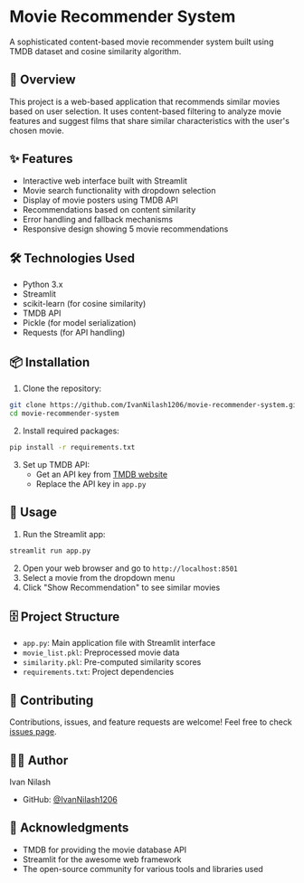 # Movie Recommender System

A sophisticated content-based movie recommender system built using TMDB dataset and cosine similarity algorithm.

## 🎯 Overview

This project is a web-based application that recommends similar movies based on user selection. It uses content-based filtering to analyze movie features and suggest films that share similar characteristics with the user's chosen movie.

## ✨ Features

- Interactive web interface built with Streamlit
- Movie search functionality with dropdown selection
- Display of movie posters using TMDB API
- Recommendations based on content similarity
- Error handling and fallback mechanisms
- Responsive design showing 5 movie recommendations

## 🛠️ Technologies Used

- Python 3.x
- Streamlit
- scikit-learn (for cosine similarity)
- TMDB API
- Pickle (for model serialization)
- Requests (for API handling)

## 📦 Installation

1. Clone the repository:
```bash
git clone https://github.com/IvanNilash1206/movie-recommender-system.git
cd movie-recommender-system
```

2. Install required packages:
```bash
pip install -r requirements.txt
```

3. Set up TMDB API:
   - Get an API key from [TMDB website](https://www.themoviedb.org/documentation/api)
   - Replace the API key in `app.py`

## 🚀 Usage

1. Run the Streamlit app:
```bash
streamlit run app.py
```

2. Open your web browser and go to `http://localhost:8501`
3. Select a movie from the dropdown menu
4. Click "Show Recommendation" to see similar movies

## 🗄️ Project Structure

- `app.py`: Main application file with Streamlit interface
- `movie_list.pkl`: Preprocessed movie data
- `similarity.pkl`: Pre-computed similarity scores
- `requirements.txt`: Project dependencies

## 🤝 Contributing

Contributions, issues, and feature requests are welcome! Feel free to check [issues page](https://github.com/IvanNilash1206/movie-recommender-system/issues).

## 👨‍💻 Author

Ivan Nilash
- GitHub: [@IvanNilash1206](https://github.com/IvanNilash1206)

## 🙏 Acknowledgments

- TMDB for providing the movie database API
- Streamlit for the awesome web framework
- The open-source community for various tools and libraries used
